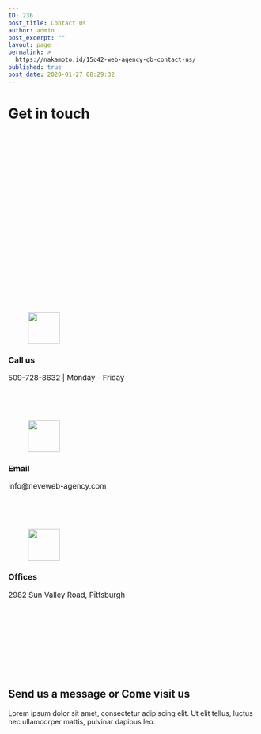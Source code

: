 ```yaml
---
ID: 236
post_title: Contact Us
author: admin
post_excerpt: ""
layout: page
permalink: >
  https://nakamoto.id/15c42-web-agency-gb-contact-us/
published: true
post_date: 2020-01-27 08:29:32
---
```

<!-- wp:cover {"overlayColor":"nv-site-bg","minHeight":300,"align":"full"} -->
<div class="wp-block-cover alignfull has-nv-site-bg-background-color has-background-dim" style="min-height:300px"><div class="wp-block-cover__inner-container"><!-- wp:group -->
<div class="wp-block-group"><div class="wp-block-group__inner-container"><!-- wp:heading {"level":1,"className":"has-text-align-left","textColor":"neve-text-color"} -->
<h1 class="has-text-align-left has-neve-text-color-color has-text-color">Get in touch</h1>
<!-- /wp:heading --></div></div>
<!-- /wp:group --></div></div>
<!-- /wp:cover -->

<!-- wp:cover {"overlayColor":"nv-light-bg","minHeight":420,"align":"full"} -->
<div class="wp-block-cover alignfull has-nv-light-bg-background-color has-background-dim" style="min-height:420px"><div class="wp-block-cover__inner-container"><!-- wp:spacer {"height":80} -->
<div style="height:80px" aria-hidden="true" class="wp-block-spacer"></div>
<!-- /wp:spacer -->

<!-- wp:columns -->
<div class="wp-block-columns"><!-- wp:column {"className":"ticss-4ce656f1"} -->
<div class="wp-block-column ticss-4ce656f1"><!-- wp:spacer {"height":24} -->
<div style="height:24px" aria-hidden="true" class="wp-block-spacer"></div>
<!-- /wp:spacer -->

<!-- wp:image {"align":"center","width":64,"height":64,"sizeSlug":"large","className":"icon-style is-style-rounded"} -->
<div class="wp-block-image icon-style is-style-rounded"><figure class="aligncenter size-large is-resized"><img src="https://s33834.pcdn.co/wp-content/uploads/2020/12/phone-solid-1.svg" alt="" width="64" height="64"/></figure></div>
<!-- /wp:image -->

<!-- wp:heading {"level":3,"className":"has-text-align-center","textColor":"neve-text-color"} -->
<h3 class="has-text-align-center has-neve-text-color-color has-text-color">Call us</h3>
<!-- /wp:heading -->

<!-- wp:paragraph {"align":"center","textColor":"neve-text-color","style":{"typography":{"fontSize":15}}} -->
<p class="has-text-align-center has-neve-text-color-color has-text-color" style="font-size:15px">509-728-8632 | Monday - Friday</p>
<!-- /wp:paragraph -->

<!-- wp:spacer {"height":24} -->
<div style="height:24px" aria-hidden="true" class="wp-block-spacer"></div>
<!-- /wp:spacer --></div>
<!-- /wp:column -->

<!-- wp:column {"className":"ticss-f6fc7494"} -->
<div class="wp-block-column ticss-f6fc7494"><!-- wp:spacer {"height":24} -->
<div style="height:24px" aria-hidden="true" class="wp-block-spacer"></div>
<!-- /wp:spacer -->

<!-- wp:image {"align":"center","width":64,"height":64,"sizeSlug":"large","className":"icon-style is-style-rounded"} -->
<div class="wp-block-image icon-style is-style-rounded"><figure class="aligncenter size-large is-resized"><img src="https://s33834.pcdn.co/wp-content/uploads/2020/12/at-solid-1.svg" alt="" width="64" height="64"/></figure></div>
<!-- /wp:image -->

<!-- wp:heading {"level":3,"className":"has-text-align-center","textColor":"neve-text-color"} -->
<h3 class="has-text-align-center has-neve-text-color-color has-text-color">Email</h3>
<!-- /wp:heading -->

<!-- wp:paragraph {"align":"center","textColor":"neve-text-color","style":{"typography":{"fontSize":15}}} -->
<p class="has-text-align-center has-neve-text-color-color has-text-color" style="font-size:15px">info@neveweb-agency.com</p>
<!-- /wp:paragraph -->

<!-- wp:spacer {"height":24} -->
<div style="height:24px" aria-hidden="true" class="wp-block-spacer"></div>
<!-- /wp:spacer --></div>
<!-- /wp:column -->

<!-- wp:column {"className":"ticss-a5b4df29"} -->
<div class="wp-block-column ticss-a5b4df29"><!-- wp:spacer {"height":24} -->
<div style="height:24px" aria-hidden="true" class="wp-block-spacer"></div>
<!-- /wp:spacer -->

<!-- wp:image {"align":"center","width":64,"height":64,"sizeSlug":"large","className":"icon-style is-style-rounded"} -->
<div class="wp-block-image icon-style is-style-rounded"><figure class="aligncenter size-large is-resized"><img src="https://s33834.pcdn.co/wp-content/uploads/2020/12/location.svg" alt="" width="64" height="64"/></figure></div>
<!-- /wp:image -->

<!-- wp:heading {"level":3,"className":"has-text-align-center","textColor":"neve-text-color"} -->
<h3 class="has-text-align-center has-neve-text-color-color has-text-color">Offices</h3>
<!-- /wp:heading -->

<!-- wp:paragraph {"align":"center","textColor":"neve-text-color","style":{"typography":{"fontSize":15}}} -->
<p class="has-text-align-center has-neve-text-color-color has-text-color" style="font-size:15px">2982 Sun Valley Road, Pittsburgh</p>
<!-- /wp:paragraph -->

<!-- wp:spacer {"height":24} -->
<div style="height:24px" aria-hidden="true" class="wp-block-spacer"></div>
<!-- /wp:spacer --></div>
<!-- /wp:column --></div>
<!-- /wp:columns -->

<!-- wp:spacer {"height":30} -->
<div style="height:30px" aria-hidden="true" class="wp-block-spacer"></div>
<!-- /wp:spacer --></div></div>
<!-- /wp:cover -->

<!-- wp:cover {"overlayColor":"nv-dark-bg","minHeight":600,"align":"full"} -->
<div class="wp-block-cover alignfull has-nv-dark-bg-background-color has-background-dim" style="min-height:600px"><div class="wp-block-cover__inner-container"><!-- wp:group -->
<div class="wp-block-group"><div class="wp-block-group__inner-container"><!-- wp:spacer {"height":80} -->
<div style="height:80px" aria-hidden="true" class="wp-block-spacer"></div>
<!-- /wp:spacer -->

<!-- wp:columns -->
<div class="wp-block-columns"><!-- wp:column {"width":50} -->
<div class="wp-block-column" style="flex-basis:50%"><!-- wp:heading {"textColor":"nv-text-dark-bg"} -->
<h2 class="has-nv-text-dark-bg-color has-text-color">Send us a message or Come visit us</h2>
<!-- /wp:heading -->

<!-- wp:paragraph {"textColor":"white"} -->
<p class="has-white-color has-text-color">Lorem ipsum dolor sit amet, consectetur adipiscing elit. Ut elit tellus, luctus nec ullamcorper mattis, pulvinar dapibus leo.</p>
<!-- /wp:paragraph --></div>
<!-- /wp:column -->

<!-- wp:column {"verticalAlignment":"center","width":50} -->
<div class="wp-block-column is-vertically-aligned-center" style="flex-basis:50%"><!-- wp:wpforms/form-selector {"formId":"78"} /--></div>
<!-- /wp:column --></div>
<!-- /wp:columns -->

<!-- wp:spacer {"height":40} -->
<div style="height:40px" aria-hidden="true" class="wp-block-spacer"></div>
<!-- /wp:spacer --></div></div>
<!-- /wp:group --></div></div>
<!-- /wp:cover -->